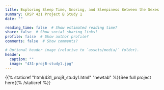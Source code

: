 ```yaml
---
title: Exploring Sleep Time, Snoring, and Sleepiness Between the Sexes Among US Adults
summary: CRSP 431 Project B Study 1
date: ""

reading_time: false  # Show estimated reading time?
share: false  # Show social sharing links?
profile: false  # Show author profile?
comments: false  # Show comments?

# Optional header image (relative to `assets/media/` folder).
header:
  caption: ""
  image: "431-projB-study1.jpg"
---
```


{{% staticref "html/431_projB_study1.html" "newtab" %}}See full project here{{% /staticref %}}
